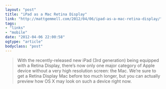 ```yaml
---
layout: "post"
title: "iPad as a Mac Retina Display"
link: "http://mattgemmell.com/2012/04/06/ipad-as-a-mac-retina-display/"
tags: 
- "links"
- "mobile"
date: "2012-04-06 22:00:58"
ogtype: "article"
bodyclass: "post"
---
```


> With the recently-released new iPad (3rd generation) being equipped with a Retina Display, there’s now only one major category of Apple device without a very high resolution screen: the Mac. We’re sure to get a Retina Display Mac before too much longer, but you can actually preview how OS X may look on such a device right now.
